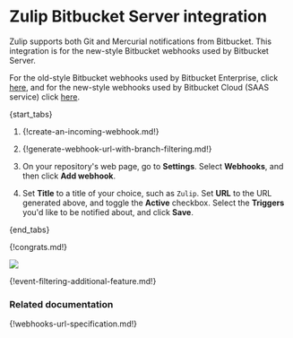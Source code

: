 # Zulip Bitbucket Server integration

Zulip supports both Git and Mercurial notifications from
Bitbucket. This integration is for the new-style Bitbucket
webhooks used by Bitbucket Server.

For the old-style Bitbucket webhooks used by Bitbucket Enterprise,
click [here](./bitbucket), and for the new-style webhooks used by
Bitbucket Cloud (SAAS service) click [here](./bitbucket2).

{start_tabs}

1. {!create-an-incoming-webhook.md!}

1. {!generate-webhook-url-with-branch-filtering.md!}

1. On your repository's web page, go to **Settings**. Select
   **Webhooks**, and then click **Add webhook**.

1. Set **Title** to a title of your choice, such as `Zulip`. Set **URL**
   to the URL generated above, and toggle the **Active** checkbox.
   Select the **Triggers** you'd like to be notified about, and click
   **Save**.

{end_tabs}

{!congrats.md!}

![](/static/images/integrations/bitbucket/004.png)

{!event-filtering-additional-feature.md!}

### Related documentation

{!webhooks-url-specification.md!}
